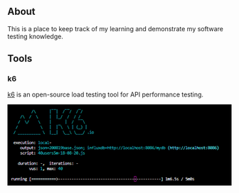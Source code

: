 ## About

This is a place to keep track of my learning and demonstrate my software testing knowledge.

## Tools

### k6

[k6](https://k6.io/) is an open-source load testing tool for API performance testing.

<img src="https://github.com/EmElkan/100DaysOfCode/blob/master/images/day26.gif" alt="Image of code snippet">
